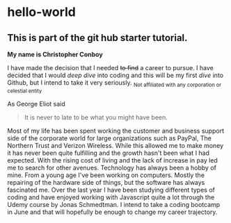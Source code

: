 # hello-world
## This is part of the git hub starter tutorial.

**My name is Christopher Conboy**

I have made the decision that I needed ~~to find~~ a career to pursue. I have decided that I would _deep dive_ into coding and this will be my first _dive_ into Github, but I intend to take it very seriously. <sub>Not affiliated with any corporation or celestial entity</sub>

As George Eliot said 
>It is never to late to be what you might have been.

Most of my life has been spent working the customer and business support side of the corporate world for large organizations such as PayPal, The Northern Trust and Verizon Wireless. While this allowed me to make money it has never been quite fulfilling and the growth hasn't been what I had expected. With the rising cost of living and the lack of increase in pay led me to search for other avenues. Technology has always been a hobby of mine. From a young age I've been working on computers. Mostly the repairing of the hardware side of things, but the software has always fascinated me. Over the last year I have been studying different types of coding and have enjoyed working with Javascript quite a lot through the Udemy course by Jonas Schmedtman. I intend to take a coding bootcamp in June and that will hopefully be enough to change my career trajectory.
